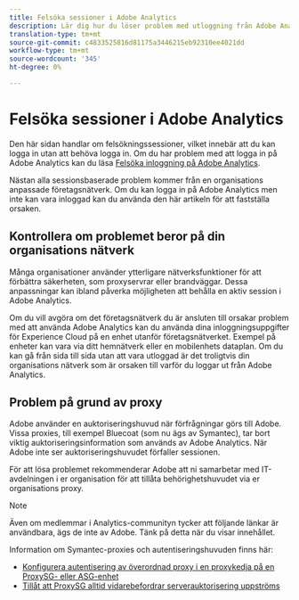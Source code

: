 ```yaml
---
title: Felsöka sessioner i Adobe Analytics
description: Lär dig hur du löser problem med utloggning från Adobe Analytics.
translation-type: tm+mt
source-git-commit: c4833525816d81175a3446215eb92310ee4021dd
workflow-type: tm+mt
source-wordcount: '345'
ht-degree: 0%

---
```



# Felsöka sessioner i Adobe Analytics

Den här sidan handlar om felsökningssessioner, vilket innebär att du kan logga in utan att behöva logga in. Om du har problem med att logga in på Adobe Analytics kan du läsa [Felsöka inloggning på Adobe Analytics](troubleshoot-login.md).

Nästan alla sessionsbaserade problem kommer från en organisations anpassade företagsnätverk. Om du kan logga in på Adobe Analytics men inte kan vara inloggad kan du använda den här artikeln för att fastställa orsaken.

## Kontrollera om problemet beror på din organisations nätverk

Många organisationer använder ytterligare nätverksfunktioner för att förbättra säkerheten, som proxyservrar eller brandväggar. Dessa anpassningar kan ibland påverka möjligheten att behålla en aktiv session i Adobe Analytics.

Om du vill avgöra om det företagsnätverk du är ansluten till orsakar problem med att använda Adobe Analytics kan du använda dina inloggningsuppgifter för Experience Cloud på en enhet utanför företagsnätverket. Exempel på enheter kan vara via ditt hemnätverk eller en mobilenhets dataplan. Om du kan gå från sida till sida utan att vara utloggad är det troligtvis din organisations nätverk som är orsaken till varför du loggar ut från Adobe Analytics.

## Problem på grund av proxy

Adobe använder en auktoriseringshuvud när förfrågningar görs till Adobe. Vissa proxies, till exempel Bluecoat (som nu ägs av Symantec), tar bort viktig auktoriseringsinformation som används av Adobe Analytics. När Adobe inte ser auktoriseringshuvudet förfaller sessionen.

För att lösa problemet rekommenderar Adobe att ni samarbetar med IT-avdelningen i er organisation för att tillåta behörighetshuvudet via er organisations proxy.

>[!NOTE]
>
>Även om medlemmar i Analytics-communityn tycker att följande länkar är användbara, ägs de inte av Adobe. Tänk på detta när du visar innehållet.

Information om Symantec-proxies och autentiseringshuvuden finns här:

* [Konfigurera autentisering av överordnad proxy i en proxykedja på en ProxySG- eller ASG-enhet](https://support.symantec.com/en_US/article.TECH246122.html)
* [Tillåt att ProxySG alltid vidarebefordrar serverauktorisering uppströms](https://support.symantec.com/en_US/article.TECH244708.html)
